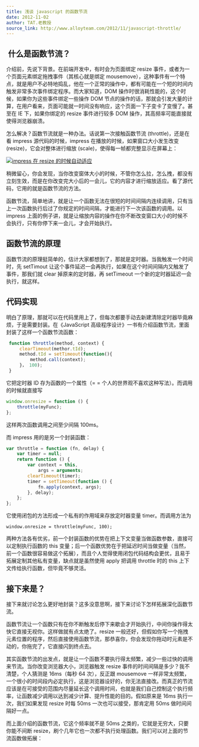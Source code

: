 ```yaml
---
title: 浅谈 javascript 的函数节流
date: 2012-11-02
author: TAT.老教授
source_link: http://www.alloyteam.com/2012/11/javascript-throttle/
---
```


<!-- {% raw %} - for jekyll -->

##  什么是函数节流？

介绍前，先说下背景。在前端开发中，有时会为页面绑定 resize 事件，或者为一个页面元素绑定拖拽事件（其核心就是绑定 mousemove），这种事件有一个特点，就是用户不必特地捣乱，他在一个正常的操作中，都有可能在一个短的时间内触发非常多次事件绑定程序。而大家知道，DOM 操作时很消耗性能的，这个时候，如果你为这些事件绑定一些操作 DOM 节点的操作的话，那就会引发大量的计算，在用户看来，页面可能就一时间没有响应，这个页面一下子变卡了变慢了。甚至在 IE 下，如果你绑定的 resize 事件进行较多 DOM 操作，其高频率可能直接就使得浏览器崩溃。

怎么解决？函数节流就是一种办法。话说第一次接触函数节流 (throttle)，还是在看 impress 源代码的时候，impress 在播放的时候，如果窗口大小发生改变 (resize)，它会对整体进行缩放 (scale)，使得每一帧都完整显示在屏幕上：

[![impress 在 resize 的时候自动适应](http://www.alloyteam.com/wp-content/uploads/2012/11/impress-300x188.jpg "impress")  
](http://www.alloyteam.com/wp-content/uploads/2012/11/impress.jpg)

稍微留心，你会发现，当你改变窗体大小的时候，不管你怎么拉，怎么拽，都没有立刻生效，而是在你改变完大小后的一会儿，它的内容才进行缩放适应。看了源代码，它用的就是函数节流的方法。

函数节流，简单地讲，就是让一个函数无法在很短的时间间隔内连续调用，只有当上一次函数执行后过了你规定的时间间隔，才能进行下一次该函数的调用。以 impress 上面的例子讲，就是让缩放内容的操作在你不断改变窗口大小的时候不会执行，只有你停下来一会儿，才会开始执行。

## 函数节流的原理

函数节流的原理挺简单的，估计大家都想到了，那就是定时器。当我触发一个时间时，先 setTimout 让这个事件延迟一会再执行，如果在这个时间间隔内又触发了事件，那我们就 clear 掉原来的定时器，再 setTimeout 一个新的定时器延迟一会执行，就这样。

## 代码实现

明白了原理，那就可以在代码里用上了，但每次都要手动去新建清除定时器毕竟麻烦，于是需要封装。在《JavaScript 高级程序设计》一书有介绍函数节流，里面封装了这样一个函数节流函数：

```javascript
 function throttle(method, context) {
     clearTimeout(methor.tId);
     method.tId = setTimeout(function(){
         method.call(context);
     }， 100);
 }
```

它把定时器 ID 存为函数的一个属性（= = 个人的世界观不喜欢这种写法）。而调用的时候就直接写

```javascript
window.onresize = function () {
    throttle(myFunc);
};
```

这样两次函数调用之间至少间隔 100ms。

而 impress 用的是另一个封装函数：

```javascript
var throttle = function (fn, delay) {
    var timer = null;
    return function () {
        var context = this,
            args = arguments;
        clearTimeout(timer);
        timer = setTimeout(function () {
            fn.apply(context, args);
        }, delay);
    };
};
```

它使用闭包的方法形成一个私有的作用域来存放定时器变量 timer。而调用方法为

    window.onresize = throttle(myFunc, 100);

两种方法各有优劣，前一个封装函数的优势在把上下文变量当做函数参数，直接可以定制执行函数的 this 变量；后一个函数优势在于把延迟时间当做变量（当然，前一个函数很容易做这个拓展），而且个人觉得使用闭包代码结构会更优，且易于拓展定制其他私有变量，缺点就是虽然使用 apply 把调用 throttle 时的 this 上下文传给执行函数，但毕竟不够灵活。

## 接下来是？

接下来就讨论怎么更好地封装？这多没意思啊，接下来讨论下怎样拓展深化函数节流。

函数节流让一个函数只有在你不断触发后停下来歇会才开始执行，中间你操作得太快它直接无视你。这样做就有点太绝了。resize 一般还好，但假如你写一个拖拽元素位置的程序，然后直接使用函数节流，那恭喜你，你会发现你拖动时元素是不动的，你拖完了，它直接闪到终点去。

其实函数节流的出发点，就是让一个函数不要执行得太频繁，减少一些过快的调用来节流。当你改变浏览器大小，浏览器触发 resize 事件的时间间隔是多少？我不清楚，个人猜测是 16ms（每秒 64 次），反正跟 mousemove 一样非常太频繁，一个很小的时间段内必定执行，这是浏览器设好的，你无法直接改。而真正的节流应该是在可接受的范围内尽量延长这个调用时间，也就是我们自己控制这个执行频率，让函数减少调用以达到减少计算、提升性能的目的。假如原来是 16ms 执行一次，我们如果发现 resize 时每 50ms 一次也可以接受，那肯定用 50ms 做时间间隔好一点。

而上面介绍的函数节流，它这个频率就不是 50ms 之类的，它就是无穷大，只要你能不间断 resize，刷个几年它也一次都不执行处理函数。我们可以对上面的节流函数做拓展：


<!-- {% endraw %} - for jekyll -->